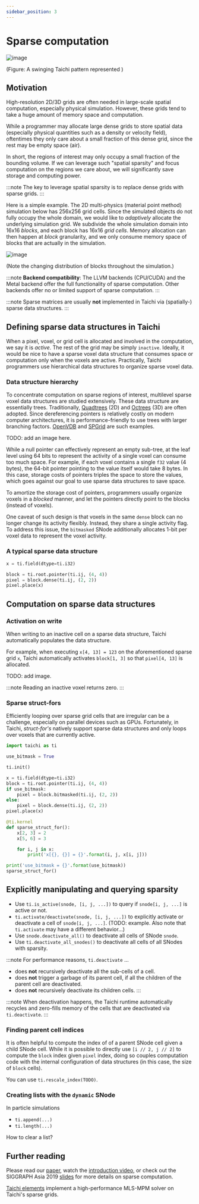 ```yaml
---
sidebar_position: 3
---
```


# Sparse computation

![image](https://raw.githubusercontent.com/taichi-dev/public_files/master/taichi/sparse_grids.gif)

(Figure: A swinging Taichi pattern represented )

## Motivation

High-resolution 2D/3D grids are often needed in large-scale spatial computation, especially physical simulation.
However, these grids tend to take a huge amount of memory space and computation.

While a programmer may allocate large dense grids to store spatial data (especially physical quantities such as a density or velocity field),
oftentimes they only care about a small fraction of this dense grid, since the rest may be empty space (air).

In short, the regions of interest may only occupy a small fraction of the bounding volume.
If we can leverage such "spatial sparsity" and focus computation on the regions we care about,
we will significantly save storage and computing power.

:::note
The key to leverage spatial sparsity is to replace dense grids with sparse grids.
:::

Here is a simple example. The 2D multi-physics (material point method) simulation below has 256x256 grid cells.
Since the simulated objects do not fully occupy the whole domain, we would like to *adaptively* allocate the underlying simulation grid.
We subdivide the whole simulation domain into 16x16 *blocks*,
and each block has 16x16 *grid cells*.
Memory allocation can then happen at *block* granularity,
and we only consume memory space of blocks that are actually in the simulation.

![image](https://raw.githubusercontent.com/taichi-dev/public_files/master/taichi_elements/sparse_mpm_active_blocks.gif)

(Note the changing distribution of blocks throughout the simulation.)

:::note
**Backend compatibility**: The LLVM backends (CPU/CUDA) and the Metal backend offer the full functionality of sparse computation.
Other backends offer no or limited support of sparse computation.
:::

:::note
Sparse matrices are usually **not** implemented in Taichi via (spatially-) sparse data structures.
:::

## Defining sparse data structures in Taichi

When a pixel, voxel, or grid cell is allocated and involved in the computation, we say it is *active*. The rest of the grid may be simply `inactive`.
Ideally, it would be nice to have a sparse voxel data structure that consumes space or computation only when the voxels are active.
Practically, Taichi programmers use hierarchical data structures to organize sparse voxel data.

### Data structure hierarchy

To concentrate computation on sparse regions of interest, multilevel sparse voxel data structures are studied extensively. 
These data structure are essentially trees. Traditionally,
[Quadtrees](https://en.wikipedia.org/wiki/Quadtree) (2D) and [Octrees](https://en.wikipedia.org/wiki/Octree) (3D) are often adopted.
Since dereferencing pointers is relatively costly on modern computer architectures,
it is performance-friendly to use trees with larger branching factors.
[OpenVDB](https://www.openvdb.org/) and [SPGrid](http://pages.cs.wisc.edu/~sifakis/papers/SPGrid.pdf) are such examples.

TODO: add an image here.

While a null pointer can effectively represent an empty sub-tree, at the leaf level using 64 bits to represent the activity
of a single voxel can consume too much space.
For example, if each voxel contains a single `f32` value (4 bytes), the 64-bit pointer pointing to the value itself would take 8 bytes.
In this case, storage costs of pointers triples the space to store the values, which goes against our goal to use sparse data structures to save space.

To amortize the storage cost of pointers, programmers usually organize voxels in a *blocked* manner,
and let the pointers directly point to the blocks (instead of voxels).

One caveat of such design is that voxels in the same `dense` block can no longer change its activity flexibly.
Instead, they share a single activity flag. To address this issue,
the `bitmasked` SNode additionally allocates 1-bit per voxel data to represent the voxel activity.

### A typical sparse data structure

```python
x = ti.field(dtype=ti.i32)

block = ti.root.pointer(ti.ij, (4, 4))
pixel = block.dense(ti.ij, (2, 2))
pixel.place(x)
```

## Computation on sparse data structures

### Activation on write

When writing to an inactive cell on a sparse data structure, Taichi automatically populates the data structure.

For example, when executing `x[4, 13] = 123` on the aforementioned sparse grid `x`,
Taichi automatically activates `block[1, 3]` so that `pixel[4, 13]` is allocated.

TODO: add image.

:::note
Reading an inactive voxel returns zero.
:::

### Sparse struct-fors

Efficiently looping over sparse grid cells that are irregular can be a challenge, especially on parallel devices such as GPUs.
Fortunately, in Taichi, *struct-for's* natively support sparse data structures and only loops over voxels that are currently active.

```python
import taichi as ti

use_bitmask = True

ti.init()

x = ti.field(dtype=ti.i32)
block = ti.root.pointer(ti.ij, (4, 4))
if use_bitmask:
    pixel = block.bitmasked(ti.ij, (2, 2))
else:
    pixel = block.dense(ti.ij, (2, 2))
pixel.place(x)

@ti.kernel
def sparse_struct_for():
    x[2, 3] = 2
    x[5, 6] = 3

    for i, j in x:
        print('x[{}, {}] = {}'.format(i, j, x[i, j]))

print('use_bitmask = {}'.format(use_bitmask))
sparse_struct_for()
```

## Explicitly manipulating and querying sparsity

- Use `ti.is_active(snode, [i, j, ...])` to query if `snode[i, j, ...]` is active or not.
- `ti.activate/deactivate(snode, [i, j, ...])` to explicitly activate or deactivate a cell of `snode[i, j, ...]`. (TODO: example. Also note that `ti.activate` may have a different behavior...)
- Use `snode.deactivate_all()` to deactivate all cells of SNode `snode`.
- Use `ti.deactivate_all_snodes()` to deactivate all cells of all SNodes with sparsity.
  
:::note
For performance reasons, `ti.deactivate` ...
- does **not** recursively deactivate all the sub-cells of a cell.
- does **not** trigger a garbage of its parent cell, if all the children of the parent cell are deactivated.
- does **not** recursively deactivate its children cells.
:::

:::note
When deactivation happens, the Taichi runtime automatically recycles and zero-fills memory of the cells that are deactivated via `ti.deactivate`.
:::


### Finding parent cell indices

It is often helpful to compute the index of of a parent SNode cell given a child SNode cell.
While it is possible to directly use `[i // 2, j // 2]` to compute the `block` index given `pixel` index,
doing so couples computation code with the internal configuration of data structures (in this case, the size of `block` cells).

You can use `ti.rescale_index(TODO)`.

### Creating lists with the `dynamic` SNode

In particle simulations

- `ti.append(...)`
- `ti.length(...)`

How to clear a list?

## Further reading

Please read our [paper](https://yuanming.taichi.graphics/publication/2019-taichi/taichi-lang.pdf),
watch the [introduction video](https://www.youtube.com/watch?v=wKw8LMF3Djo), or check out
the SIGGRAPH Asia 2019 [slides](https://yuanming.taichi.graphics/publication/2019-taichi/taichi-lang-slides.pdf)
for more details on sparse computation.

[Taichi elements](https://github.com/taichi-dev/taichi_elements) implement a high-performance
MLS-MPM solver on Taichi's sparse grids.
